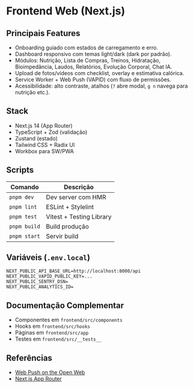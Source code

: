# Frontend Web (Next.js)

## Principais Features

- Onboarding guiado com estados de carregamento e erro.
- Dashboard responsivo com temas light/dark (dark por padrão).
- Módulos: Nutrição, Lista de Compras, Treinos, Hidratação, Bioimpedância, Laudos, Relatórios, Evolução Corporal, Chat IA.
- Upload de fotos/vídeos com checklist, overlay e estimativa calórica.
- Service Worker + Web Push (VAPID) com fluxo de permissões.
- Acessibilidade: alto contraste, atalhos (`?` abre modal, `g n` navega para nutrição etc.).

## Stack

- Next.js 14 (App Router)
- TypeScript + Zod (validação)
- Zustand (estado)
- Tailwind CSS + Radix UI
- Workbox para SW/PWA

## Scripts

| Comando | Descrição |
|---------|-----------|
| `pnpm dev` | Dev server com HMR |
| `pnpm lint` | ESLint + Stylelint |
| `pnpm test` | Vitest + Testing Library |
| `pnpm build` | Build produção |
| `pnpm start` | Servir build |

## Variáveis (`.env.local`)

```
NEXT_PUBLIC_API_BASE_URL=http://localhost:8000/api
NEXT_PUBLIC_VAPID_PUBLIC_KEY=...
NEXT_PUBLIC_SENTRY_DSN=
NEXT_PUBLIC_ANALYTICS_ID=
```

## Documentação Complementar

- Componentes em `frontend/src/components`
- Hooks em `frontend/src/hooks`
- Páginas em `frontend/src/app`
- Testes em `frontend/src/__tests__`

## Referências

- [Web Push on the Open Web](https://web.dev/push-notifications-overview/)
- [Next.js App Router](https://nextjs.org/docs/app)
